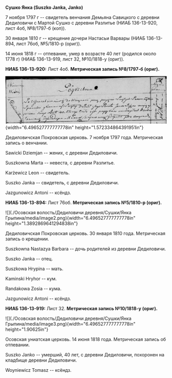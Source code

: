 **Сушко Янка (Suszko Janka, Janko)**

7 ноября 1797 г -- свидетель венчания Демьяна Савицкого с деревни
Дедиловичи с Мартой Сушко с деревни Разлитье (НИАБ 136-13-920, лист 4об,
№8/1797-б (коп)).

30 января 1810 г -- крещение дочери Настасьи Варвары (НИАБ 136-13-894,
лист 76об, №5/1810-р (ориг)).

14 июня 1818 г -- отпевание, умер в возрасте 40 лет (родился около 1778
г) (НИАБ 136-13-919, лист 32, №10/1818-у (ориг)).

**НИАБ 136-13-920:** Лист 4об. **Метрическая запись №8/1797-б (ориг).**

![](./media/252759621af3906ff8a7b652a37dbc8c520c453f.png){width="6.496527777777778in"
height="1.572334864391951in"}

Дедиловичская Покровская церковь. 7 ноября 1797 года. Метрическая запись
о венчании.

Sawicki Dziemjan -- жених, с деревни Дедиловичи.

Suszkowna Marta -- невеста, с деревни Разлитье.

Karżewicz Leon -- свидетель.

Suszko Janka -- свидетель, с деревни Дедиловичи.

Jazgunowicz Antoni -- ксёндз.

**НИАБ 136-13-894:** Лист 76об. **Метрическая запись №5/1810-р (ориг).**

![](./Осовская волость/Дедиловичи деревня/Сушки/Янка Грыпина/media/image2.png){width="6.496527777777778in"
height="1.3892869641294838in"}

Дедиловичская Покровская церковь. 30 января 1810 года. Метрическая
запись о крещении.

Suszkowna Nastazya Barbara -- дочь родителей из деревни Дедиловичи.

Suszko Janka -- отец.

Suszkowa Hrypina -- мать.

Kaminski Hryhor -- кум.

Randakowa Zosia -- кума.

Jazgunowicz Antoni -- ксёндз.

**НИАБ 136-13-919:** Лист 32. **Метрическая запись №10/1818-у (ориг).**

![](./Осовская волость/Дедиловичи деревня/Сушки/Янка Грыпина/media/image3.png){width="6.496527777777778in"
height="1.90625in"}

Осовская униатская церковь. 14 июня 1818 года. Метрическая запись об
отпевании.

Suszko Janko -- умерший, 40 лет, с деревни Дедиловичи, похоронен на
кладбище деревни Дедиловичи.

Woyniewicz Tomasz -- ксёндз.
